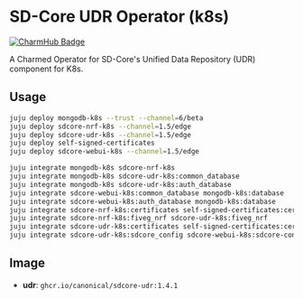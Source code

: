 # SD-Core UDR Operator (k8s)
[![CharmHub Badge](https://charmhub.io/sdcore-udr-k8s/badge.svg)](https://charmhub.io/sdcore-udr-k8s)

A Charmed Operator for SD-Core's Unified Data Repository (UDR) component for K8s. 

## Usage

```bash
juju deploy mongodb-k8s --trust --channel=6/beta
juju deploy sdcore-nrf-k8s --channel=1.5/edge
juju deploy sdcore-udr-k8s --channel=1.5/edge
juju deploy self-signed-certificates
juju deploy sdcore-webui-k8s --channel=1.5/edge

juju integrate mongodb-k8s sdcore-nrf-k8s
juju integrate mongodb-k8s sdcore-udr-k8s:common_database
juju integrate mongodb-k8s sdcore-udr-k8s:auth_database
juju integrate sdcore-webui-k8s:common_database mongodb-k8s:database
juju integrate sdcore-webui-k8s:auth_database mongodb-k8s:database
juju integrate sdcore-nrf-k8s:certificates self-signed-certificates:certificates
juju integrate sdcore-nrf-k8s:fiveg_nrf sdcore-udr-k8s:fiveg_nrf
juju integrate sdcore-udr-k8s:certificates self-signed-certificates:certificates
juju integrate sdcore-udr-k8s:sdcore_config sdcore-webui-k8s:sdcore-config
```

## Image

- **udr**: `ghcr.io/canonical/sdcore-udr:1.4.1`

